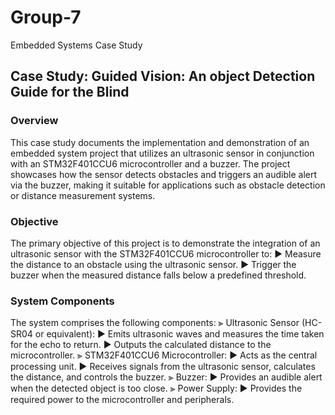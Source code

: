 # Group-7
Embedded Systems Case Study
## Case Study: Guided Vision: An object Detection Guide for the Blind
### Overview
This case study documents the implementation and demonstration of an embedded system project that utilizes an ultrasonic sensor in conjunction with an STM32F401CCU6 microcontroller and a buzzer. The project showcases how the sensor detects obstacles and triggers an audible alert via the buzzer, making it suitable for applications such as obstacle detection or distance measurement systems.

### Objective
The primary objective of this project is to demonstrate the integration of an ultrasonic sensor with the STM32F401CCU6 microcontroller to:
    ▶ Measure the distance to an obstacle using the ultrasonic sensor.
    ▶ Trigger the buzzer when the measured distance falls below a predefined threshold.

### System Components
The system comprises the following components:
  ⫸ Ultrasonic Sensor (HC-SR04 or equivalent):
    ▶ Emits ultrasonic waves and measures the time taken for the echo to return.
    ▶ Outputs the calculated distance to the microcontroller.
  ⫸ STM32F401CCU6 Microcontroller:
    ▶ Acts as the central processing unit.
    ▶ Receives signals from the ultrasonic sensor, calculates the distance, and controls the buzzer.
  ⫸ Buzzer:
    ▶ Provides an audible alert when the detected object is too close.
  ⫸ Power Supply:
    ▶ Provides the required power to the microcontroller and peripherals.
